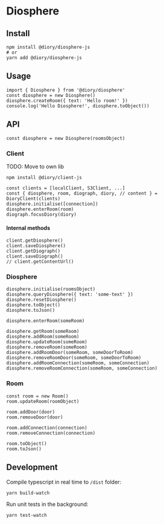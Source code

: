 # Diosphere

## Install

```
npm install @diory/diosphere-js
# or
yarn add @diory/diosphere-js
```

## Usage

```
import { Diosphere } from '@diory/diosphere'
const diosphere = new Diosphere()
diosphere.createRoom({ text: 'Hello room!' })
console.log('Hello Diosphere!', diosphere.toObject())
```

## API

```
const diosphere = new Diosphere(roomsObject)
```

### Client
TODO: Move to own lib

```
npm install @diory/client-js

const clients = [localClient, S3Client, ...]
const { diosphere, room, diograph, diory, // content } = DioryClient(clients)
diosphere.initialise([connection])
diosphere.enterRoom(room)
diograph.focusDiory(diory)
```

#### Internal methods

```
client.getDiosphere()
client.saveDiosphere()
client.getDiograph()
client.saveDiograph()
// client.getContentUrl()
```

### Diosphere

```
diosphere.initialise(roomsObject)
diosphere.queryDiosphere({ text: 'some-text' })
diosphere.resetDiosphere()
diosphere.toObject()
diosphere.toJson()

diosphere.enterRoom(someRoom)

diosphere.getRoom(someRoom)
diosphere.addRoom(someRoom)
diosphere.updateRoom(someRoom)
diosphere.removeRoom(someRoom)
diosphere.addRoomDoor(someRoom, someDoorToRoom)
diosphere.removeRoomDoor(someRoom, someDoorToRoom)
diosphere.addRoomConnection(someRoom, someConnection)
diosphere.removeRoomConnection(someRoom, someConnection)
```

### Room

```
const room = new Room()
room.updateRoom(roomObject)

room.addDoor(door)
room.removeDoor(door)

room.addConnection(connection)
room.removeConnection(connection)

room.toObject()
room.toJson()
```

## Development

Compile typescript in real time to `/dist` folder:

```
yarn build-watch
```

Run unit tests in the background:

```
yarn test-watch
```
